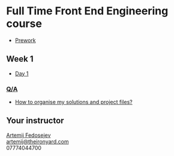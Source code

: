 # Full Time Front End Engineering course

+ [Prework](./prework.md)

## Week 1

+ [Day 1](week-01/day-01/README.md)

### [Q/A](questions-and-answers.md)

+ [How to organise my solutions and project files?](questions-and-answers.md#how-to-organise-my-solutions-and-project-files)

## Your instructor

[Artemij Fedosejev](http://artemij.com)<br>
artemij@theironyard.com<br>
07774044700
